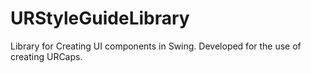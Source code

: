 # URStyleGuideLibrary
Library for Creating UI components in Swing. Developed for the use of creating URCaps.
